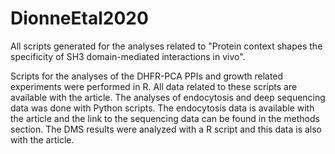 # DionneEtal2020
All scripts generated for the analyses related to "Protein context shapes the specificity of SH3 domain-mediated interactions in vivo". 

Scripts for the analyses of the DHFR-PCA PPIs and growth related experiments were performed in R. All data related to these scripts are available with the article. The analyses of endocytosis and deep sequencing data was done with Python scripts. The endocytosis data is available with the article and the link to the sequencing data can be found in the methods section. The DMS results were analyzed with a R script and this data is also with the article.
